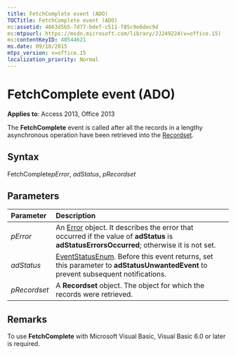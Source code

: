 ```yaml
---
title: FetchComplete event (ADO)
TOCTitle: FetchComplete event (ADO)
ms:assetid: 4863d5b5-7d77-bdef-c511-f85c9e6dec9d
ms:mtpsurl: https://msdn.microsoft.com/library/JJ249224(v=office.15)
ms:contentKeyID: 48544621
ms.date: 09/18/2015
mtps_version: v=office.15
localization_priority: Normal
---
```


# FetchComplete event (ADO)

**Applies to**: Access 2013, Office 2013

The **FetchComplete** event is called after all the records in a lengthy asynchronous operation have been retrieved into the [Recordset](recordset-object-ado.md).

## Syntax

FetchComplete*pError*, *adStatus*, *pRecordset*

## Parameters

|Parameter|Description|
|:--------|:----------|
|*pError* |An [Error](error-object-ado.md) object. It describes the error that occurred if the value of **adStatus** is **adStatusErrorsOccurred**; otherwise it is not set.|
|*adStatus* |[EventStatusEnum](eventstatusenum.md). Before this event returns, set this parameter to **adStatusUnwantedEvent** to prevent subsequent notifications.|
|*pRecordset* |A **Recordset** object. The object for which the records were retrieved.|

## Remarks

To use **FetchComplete** with Microsoft Visual Basic, Visual Basic 6.0 or later is required.


